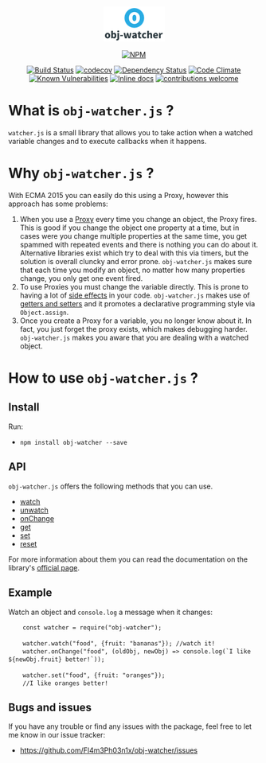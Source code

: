 <div align="center">
    <a href="https://fl4m3ph03n1x.github.io/obj-watcher/">
        <img src="./logos/logo_no_wm.png">
    </a>
</div>

<div align="center">

[![NPM](https://nodei.co/npm/obj-watcher.png?downloads=true&downloadRank=true&stars=true)](https://nodei.co/npm/obj-watcher/)

[![Build Status](https://travis-ci.org/Fl4m3Ph03n1x/obj-watcher.svg?branch=master)](https://travis-ci.org/Fl4m3Ph03n1x/obj-watcher)
[![codecov](https://codecov.io/gh/Fl4m3Ph03n1x/obj-watcher/branch/master/graph/badge.svg)](https://codecov.io/gh/Fl4m3Ph03n1x/obj-watcher)
[![Dependency Status](https://www.versioneye.com/user/projects/595386cf368b080067233ec8/badge.svg)](https://www.versioneye.com/user/projects/595386cf368b080067233ec8)
[![Code Climate](https://codeclimate.com/github/Fl4m3Ph03n1x/obj-watcher/badges/gpa.svg)](https://codeclimate.com/github/Fl4m3Ph03n1x/obj-watcher)
[![Known Vulnerabilities](https://snyk.io/test/github/fl4m3ph03n1x/obj-watcher/badge.svg)](https://snyk.io/test/github/fl4m3ph03n1x/obj-watcher)
[![Inline docs](http://inch-ci.org/github/Fl4m3Ph03n1x/obj-watcher.svg?branch=master)](http://inch-ci.org/github/Fl4m3Ph03n1x/obj-watcher)
[![contributions welcome](https://img.shields.io/badge/contributions-welcome-brightgreen.svg?style=flat)](https://github.com/Fl4m3Ph03n1x/obj-watcher/issues)

</div>

# What is `obj-watcher.js` ?

`watcher.js` is a small library that allows you to take action when a watched
variable changes and to execute callbacks when it happens.

# Why `obj-watcher.js` ?

With ECMA 2015 you can easily do this using a Proxy, however this approach has
some problems:

1. When you use a [Proxy](https://developer.mozilla.org/en/docs/Web/JavaScript/Reference/Global_Objects/Proxy)
every time you change an object, the Proxy fires. This is good if you change the object one  property
at a time, but in cases were you change multiple properties at the same time, you get
spammed with repeated events and there is nothing you can do about it. Alternative
libraries exist which try to deal with this via timers, but the solution is overall
cluncky and error prone. `obj-watcher.js` makes sure that each time you modify an object,
no matter how many properties change, you only get one event fired.
2. To use Proxies you must change the variable directly. This is prone to having
a lot of [side effects](https://github.com/ryanmcdermott/clean-code-javascript#functions)
in your code. `obj-watcher.js` makes use of [getters and setters](https://github.com/ryanmcdermott/clean-code-javascript#objects-and-data-structures)
and it promotes a declarative programming style via `Object.assign`.
3. Once you create a Proxy for a variable, you no longer know about it. In fact,
you just forget the proxy exists, which makes debugging harder. `obj-watcher.js`
makes you aware that you are dealing with a watched object.

# How to use `obj-watcher.js` ?

## Install

Run:

 - `npm install obj-watcher --save`

## API

`obj-watcher.js` offers the following methods that you can use.

 - [watch](https://fl4m3ph03n1x.github.io/obj-watcher/module-watcher.html#~watch)
 - [unwatch](https://fl4m3ph03n1x.github.io/obj-watcher/module-watcher.html#~unwatch)
 - [onChange](https://fl4m3ph03n1x.github.io/obj-watcher/module-watcher.html#~onChange)
 - [get](https://fl4m3ph03n1x.github.io/obj-watcher/module-watcher.html#~get)
 - [set](https://fl4m3ph03n1x.github.io/obj-watcher/module-watcher.html#~set)
 - [reset](https://fl4m3ph03n1x.github.io/obj-watcher/module-watcher.html#~reset)

For more information about them you can read the documentation on the library's
[official page](https://fl4m3ph03n1x.github.io/obj-watcher/).

## Example

Watch an object and `console.log` a message when it changes:

        const watcher = require("obj-watcher");

        watcher.watch("food", {fruit: "bananas"}); //watch it!
        watcher.onChange("food", (oldObj, newObj) => console.log(`I like ${newObj.fruit} better!`));

        watcher.set("food", {fruit: "oranges"});
        //I like oranges better!

## Bugs and issues

If you have any trouble or find any issues with the package, feel free to let me
know in our issue tracker:

 - https://github.com/Fl4m3Ph03n1x/obj-watcher/issues
